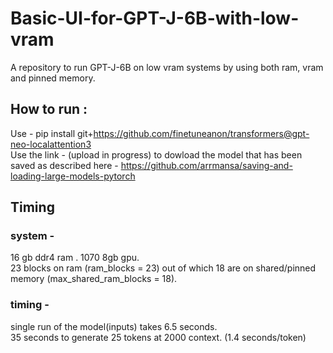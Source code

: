 # Basic-UI-for-GPT-J-6B-with-low-vram
A repository to run GPT-J-6B on low vram systems by using both ram, vram and pinned memory.<br>

## How to run : 
Use - pip install git+https://github.com/finetuneanon/transformers@gpt-neo-localattention3 <br>
Use the link - (upload in progress)  to dowload the model that has been saved as described here - https://github.com/arrmansa/saving-and-loading-large-models-pytorch <br>

## Timing
### system - <br>
16 gb ddr4 ram . 1070 8gb gpu. <br> 
23 blocks on ram (ram_blocks = 23) out of which 18 are on shared/pinned memory (max_shared_ram_blocks = 18).<br>

### timing - <br>
single run of the model(inputs) takes 6.5 seconds.<br>
35 seconds to generate 25 tokens at 2000 context. (1.4 seconds/token)<br>
